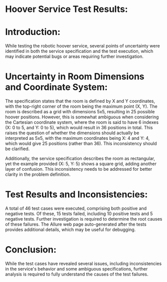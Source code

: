 # Hoover Service Test Results:


# Introduction:


While testing the robotic hoover service, several points of
uncertainty were identified in both the service specification and 
the test execution, which may indicate potential bugs or areas 
requiring further investigation.


# Uncertainty in Room Dimensions and Coordinate System:


The specification states that the room is defined by X and Y 
coordinates, with the top-right corner of the room being the 
maximum point (X, Y). The room is described as a grid with 
dimensions 5x5, resulting in 25 possible hoover positions. 
However, this is somewhat ambiguous when considering the Cartesian 
coordinate system, where the room is said to have 6 indexes
(X: 0 to 5, and Y: 0 to 5), which would result in 36 positions
in total. This raises the question of whether the dimensions should 
actually be interpreted as 5x5, with the maximum coordinates
being X: 4 and Y: 4, which would give 25 positions (rather than 36). 
This inconsistency should be clarified.

Additionally, the service specification describes the room as
rectangular, yet the example provided (X: 5, Y: 5) shows a 
square grid, adding another layer of confusion. This inconsistency
needs to be addressed for better clarity in the problem definition.


# Test Results and Inconsistencies:


A total of 46 test cases were executed, comprising both positive 
and negative tests. Of these, 15 tests failed, including 10 
positive tests and 5 negative tests. Further investigation is 
required to determine the root causes of these failures. The Allure
web page auto-generated after the tests provides additional details, 
which may be useful for debugging.


# Conclusion:


While the test cases have revealed several issues, including 
inconsistencies in the service's behavior and some ambiguous 
specifications, further analysis is required to fully understand the
causes of the test failures. 
